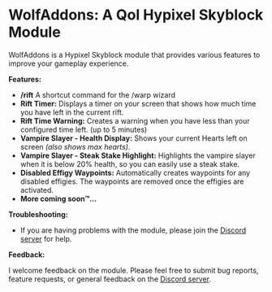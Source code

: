 # WolfAddons: A Qol Hypixel Skyblock Module

WolfAddons is a Hypixel Skyblock module that provides various features to improve your gameplay experience.

**Features:**

-   **/rift** A shortcut command for the /warp wizard
-   **Rift Timer:** Displays a timer on your screen that shows how much time you have left in the current rift.
-   **Rift Time Warning:** Creates a warning when you have less than your configured time left. (up to 5 minutes)
-   **Vampire Slayer - Health Display:** Shows your current Hearts left on screen _(also shows max hearts)_.
-   **Vampire Slayer - Steak Stake Highlight:** Highlights the vampire slayer when it is below 20% health, so you can easily use a steak stake.
-   **Disabled Effigy Waypoints:** Automatically creates waypoints for any disabled effigies. The waypoints are removed once the effigies are activated.
-   **More coming soon™...**

**Troubleshooting:**

-   If you are having problems with the module, please join the [Discord server](https://discord.gg/texdXu3ezZ) for help.

**Feedback:**

I welcome feedback on the module. Please feel free to submit bug reports, feature requests, or general feedback on the [Discord server](https://discord.gg/texdXu3ezZ).
